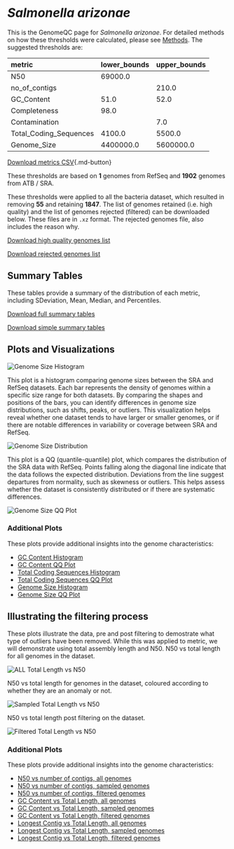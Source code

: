 # *Salmonella arizonae*

This is the GenomeQC page for *Salmonella arizonae*. For detailed methods on how these thresholds were calculated, please see [Methods](../../methods.md).
The suggested thresholds are: 

| metric                 | lower_bounds   | upper_bounds   |
|:-----------------------|:---------------|:---------------|
| N50                    | 69000.0        |                |
| no_of_contigs          |                | 210.0          |
| GC_Content             | 51.0           | 52.0           |
| Completeness           | 98.0           |                |
| Contamination          |                | 7.0            |
| Total_Coding_Sequences | 4100.0         | 5500.0         |
| Genome_Size            | 4400000.0      | 5600000.0      |

[Download metrics CSV](Salmonella_arizonae_metrics.csv){.md-button}


These thresholds are based on **1** genomes from RefSeq and **1902** genomes from ATB / SRA.

These thresholds were applied to all the bacteria dataset, which resulted in removing **55** and retaining **1847**.
The list of genomes retained (i.e. high quality) and the list of genomes rejected (filtered) can be downloaded below. These files are in `.xz` format. The rejected genomes file, also includes the reason why.

[Download high quality genomes list](Salmonella_arizonae_high_quality_genomes.csv.xz)


[Download rejected genomes list](Salmonella_arizonae_filtered_out_genomes.csv.xz)



## Summary Tables
These tables provide a summary of the distribution of each metric, including SDeviation, Mean, Median, and Percentiles.

[Download full summary tables](summary.csv)

[Download simple summary tables](selected_summary.csv)

## Plots and Visualizations

![Genome Size Histogram](Genome_Size_refseq_histogram_kde.png)

This plot is a histogram comparing genome sizes between the SRA and RefSeq datasets. Each bar represents the density of genomes within a specific size range for both datasets. By comparing the shapes and positions of the bars, you can identify differences in genome size distributions, such as shifts, peaks, or outliers. This visualization helps reveal whether one dataset tends to have larger or smaller genomes, or if there are notable differences in variability or coverage between SRA and RefSeq.

![Genome Size Distribution](Genome_Size_refseq_histogram_kde.png)

This plot is a QQ (quantile-quantile) plot, which compares the distribution of the SRA data with RefSeq. Points falling along the diagonal line indicate that the data follows the expected distribution. Deviations from the line suggest departures from normality, such as skewness or outliers. This helps assess whether the dataset is consistently distributed or if there are systematic differences.

![Genome Size QQ Plot](Genome_Size_refseq_qqplot.png)

### Additional Plots

These plots provide additional insights into the genome characteristics:

- [GC Content Histogram](GC_Content_refseq_histogram_kde.png)
- [GC Content QQ Plot](GC_Content_refseq_qqplot.png)
- [Total Coding Sequences Histogram](Total_Coding_Sequences_refseq_histogram_kde.png)
- [Total Coding Sequences QQ Plot](Total_Coding_Sequences_refseq_qqplot.png)
- [Genome Size Histogram](Genome_Size_refseq_histogram_kde.png)
- [Genome Size QQ Plot](Genome_Size_refseq_qqplot.png)
## Illustrating the filtering process
These plots illustrate the data, pre and post filtering to demostrate what type of outliers have been removed. While this was applied to metric, we will demonstrate using total assembly length and N50.
N50 vs total length for all genomes in the dataset.

![ALL Total Length vs N50](Salmonella_arizonae_all_total_length_N50.png)

N50 vs total length for genomes in the dataset, coloured according to whether they are an anomaly or not.

![Sampled Total Length vs N50](Salmonella_arizonae_sample_total_length_N50.png)

N50 vs total length post filtering on the dataset.

![Filtered Total Length vs N50](Salmonella_arizonae_filt_total_length_N50.png)

### Additional Plots

These plots provide additional insights into the genome characteristics:

- [N50 vs number of contigs, all genomes](Salmonella_arizonae_all_N50_number.png)
- [N50 vs number of contigs, sampled genomes](Salmonella_arizonae_sample_N50_number.png)
- [N50 vs number of contigs, filtered genomes](Salmonella_arizonae_filt_N50_number.png)
- [GC Content vs Total Length, all genomes](Salmonella_arizonae_all_total_length_GC_Content.png)
- [GC Content vs Total Length, sampled genomes](Salmonella_arizonae_sample_total_length_GC_Content.png)
- [GC Content vs Total Length, filtered genomes](Salmonella_arizonae_filt_total_length_GC_Content.png)
- [Longest Contig vs Total Length, all genomes](Salmonella_arizonae_all_total_length_longest.png)
- [Longest Contig vs Total Length, sampled genomes](Salmonella_arizonae_sample_total_length_longest.png)
- [Longest Contig vs Total Length, filtered genomes](Salmonella_arizonae_filt_total_length_longest.png)
